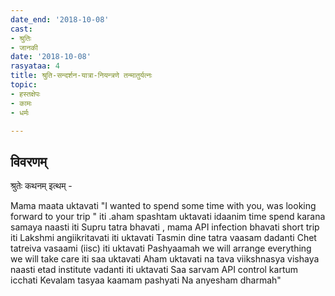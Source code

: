 ```yaml
---
date_end: '2018-10-08'
cast:
- श्रुतिः
- जानकी
date: '2018-10-08'
rasyataa: 4
title: श्रुति-सन्दर्शन-यात्रा-नियन्त्रणे तन्मातुर्यत्नः
topic:
- हस्तक्षेपः
- कामः
- धर्मः

---
```


## विवरणम्
श्रुतेः कथनम् इत्थम् -

Mama maata uktavati "I wanted to spend some time with you, was looking forward to your trip " iti .aham spashtam uktavati idaanim time spend karana samaya naasti iti
Supru tatra bhavati , mama API infection bhavati short trip iti Lakshmi angiikritavati iti uktavati
Tasmin dine tatra vaasam dadanti Chet tatreiva vasaami (iisc) iti uktavati
Pashyaamah we will arrange everything we will take care iti saa uktavati
Aham uktavati na tava viikshnasya vishaya naasti etad institute vadanti iti uktavati
Saa sarvam API control kartum icchati
Kevalam tasyaa kaamam pashyati
Na anyesham dharmah"



